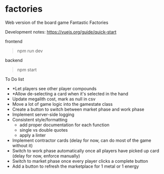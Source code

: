 # factories

Web version of the board game Fantastic Factories

Development notes:
https://vuejs.org/guide/quick-start

frontend

> npm run dev

backend

> npm start

To Do list

- \*Let players see other player compounds
- \*Allow de-selecting a card when it's selected in the hand
- Update megalith cost, mark as null in csv
- Move a lot of game logic into the gamestate class
- Create a button to switch between market phase and work phase
- Implement server-side logging
- Consistent style/formatting
  - add proper documentation for each function
  - single vs double quotes
  - apply a linter
- Implement contractor cards (delay for now, can do most of the game without it)
- Switch to work phase automatically once all players have picked up card (delay for now, enforce manually)
- Switch to market phase once every player clicks a complete button
- Add a button to refresh the marketplace for 1 metal or 1 energy
